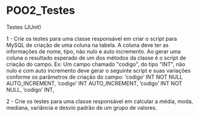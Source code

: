 # POO2_Testes
Testes (JUnit)

1 - Crie os testes para uma classe responsável em criar o script para MySQL de
criação de uma coluna na tabela. A coluna deve ter as informações de
nome, tipo, não nulo e auto incremento. Ao gerar uma coluna o resultado
esperado de um dos métodos da classe é o script de criação do campo. Ex:
Um campo chamado "codigo", do tipo "INT", não nulo e com auto
incremento deve gerar o seguinte script e suas variações conforme os
parâmetros de criação do campo:
’codigo’ INT NOT NULL AUTO_INCREMENT,
’codigo’ INT AUTO_INCREMENT,
’codigo’ INT NOT NULL,
’codigo’ INT,

2 - Crie os testes para uma classe responsável em calcular a média, moda,
mediana, variância e desvio padrão de um grupo de valores.
